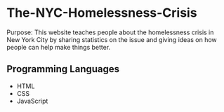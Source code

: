 # The-NYC-Homelessness-Crisis
Purpose: This website teaches people about the homelessness crisis in New York City by sharing statistics on the issue and giving ideas on how people can help make things better.

<h2> Programming Languages </h2>
<ul>
  <li>HTML</li>
  <li>CSS</li>
  <li>JavaScript</li>
</ul>  
